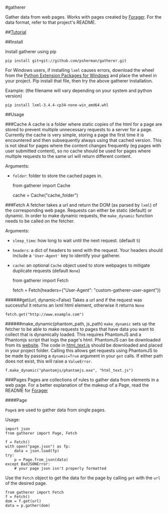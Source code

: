 #gatherer

Gather data from web pages. Works with pages created by [Forager](https://github.com/psherman/forager). For the data format, refer to that project's README.

##[Tutorial](http://www.pshrmn.com/tutorials/gatherer/)

##Install

Install gatherer using pip

    pip install git+git://github.com/psherman/gatherer.git

For Windows users, if installing `lxml` causes errors, download the wheel from the [Python Extension Packages for Windows](http://www.lfd.uci.edu/~gohlke/pythonlibs/#lxml) and place the wheel in your project. Pip install that file, then try the above gatherer installation.

Example: (the filename will vary depending on your system and python version)

    pip install lxml-3.4.4-cp34-none-win_amd64.whl

##Usage

###Cache
A cache is a folder where static copies of the html for a page are stored to prevent multiple unnecessary requests to a server for a page. Currently the cache is very simple, storing a page the first time it is encountered and then subsequently always using that cached version. This is not ideal for pages where the content changes frequently (eg pages with user submitted content), so no cache should be used for pages where multiple requests to the same url will return different content.

Arguments:

* `folder`: folder to store the cached pages in.

    from gatherer import Cache

    cache = Cache("cache_folder")

###Fetch
A fetcher takes a url and return the DOM (as parsed by `lxml`) of the corresponding web page. Requests can either be static (default) or dynamic. In order to make dynamic requests, the `make_dynamic` function needs to be called on the fetcher.

Arguments:

* `sleep_time`: how long to wait until the next request. (default `5`)
* `headers`: a dict of headers to send with the request. Your headers should include a `'User-Agent'` key to identify your gatherer.
* `cache`: an optional `Cache` object used to store webpages to mitigate duplicate requests (default `None`)


    from gatherer import Fetch

    fetch = Fetch(headers={"User-Agent": "custom-gatherer-user-agent"})

######get(url, dynamic=False)
Takes a url and if the request was successful it returns an lxml html element, otherwise it returns `None`

    fetch.get("http://www.example.com")

######make_dynamic(phantom_path, js_path)
`make_dynamic` sets up the fetcher to be able to make requests to pages that have data you want to collect that is dynamically loaded. This requires PhantomJS and a Phantomjs script that logs the page's html. PhantomJS can be downloaded from its [website](http://phantomjs.org/). The code in [html_text.js](/html_text.js) should be downloaded and placed in your project folder. Calling this allows get requests using PhantomJS to be made by passing a `dynamic=True` argument in your `get` calls. If either path does not exist, this will raise a `ValueError`.

    f.make_dynamic("phantomjs/phantomjs.exe", "html_text.js")

###Pages
Pages are collections of rules to gather data from elements in a web page. For a better explanation of the makeup of a Page, read the README for [Forager](https://github.com/psherman/forager)

####Page

`Page`s are used to gather data from single pages.

Usage:

    import json
    from gatherer import Page, Fetch

    f = Fetch()
    with open("page.json") as fp:
        data = json.load(fp)
    try:
        p = Page.from_json(data)
    except BadJSONError:
        # your page json isn't properly formatted

Use the `Fetch` object to get the data for the page by calling `get` with the `url` of the desired page.

    from gatherer import Fetch
    f = Fetch()
    dom = f.get(url)
    data = p.gather(dom)
